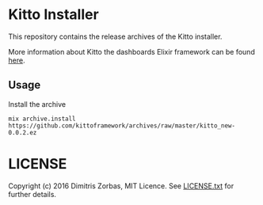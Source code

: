 # Kitto Installer

This repository contains the release archives of the Kitto installer.

More information about Kitto the dashboards Elixir framework can be
found [here](https://github.com/kittoframework/kitto).

## Usage

Install the archive

```shell
mix archive.install https://github.com/kittoframework/archives/raw/master/kitto_new-0.0.2.ez
```

# LICENSE

Copyright (c) 2016 Dimitris Zorbas, MIT Licence.
See [LICENSE.txt](https://github.com/kittoframework/kitto/blob/master/LICENSE.txt) for further details.
